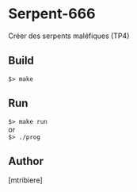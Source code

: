 # Serpent-666
Créer des serpents maléfiques  (TP4)

## Build
``
$> make
``

## Run
``
$> make run  
``  
or  
``
$> ./prog 
``

## Author
[mtribiere]
